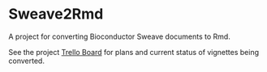 # Sweave2Rmd

A project for converting Bioconductor Sweave documents to Rmd.

See the project [Trello Board](https://trello.com/b/nJHqzR1j/bioconductor-vignettes-rnw-rmd-project) for plans and current status of vignettes being converted. 
